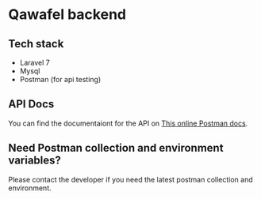 # Qawafel backend

## Tech stack

-   Laravel 7
-   Mysql
-   Postman (for api testing)

## API Docs

You can find the documentaiont for the API on [This online Postman docs](https://documenter.getpostman.com/view/5657786/TWDdiDme).

## Need Postman collection and environment variables?

Please contact the developer if you need the latest postman collection and environment.
